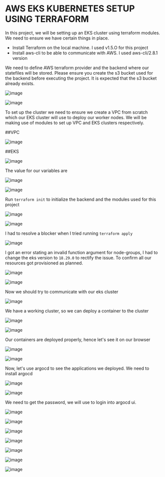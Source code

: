 # AWS EKS KUBERNETES SETUP USING TERRAFORM

In this project, we will be setting up an EKS cluster using terraform modules. We need to ensure we have certain things in place.
- Install Terraform on the local machine. I used v1.5.O for this project
- Install aws-cli to be able to communicate with AWS. I used aws-cli/2.8.1 version

We need to define AWS terraform provider and the backend where our statefiles will be stored. Please ensure you create the s3 bucket used for the backend before executing the project. It is expected that the s3 bucket already exists.

![image](https://github.com/Taiwolawal/aws-eks-terraform/assets/50557587/96a55b6e-ec7f-4560-8615-b2f048ec2c7a)

![image](https://github.com/Taiwolawal/aws-eks-terraform/assets/50557587/12f75bfd-55d0-4e64-b9d9-f5ed4b5a3a89)

To set up the cluster we need to ensure we create a VPC from scratch which our EKS cluster will use to deploy our worker nodes. We will be making use of modules to set up VPC and EKS clusters respectively.

##VPC

![image](https://github.com/Taiwolawal/aws-eks-terraform/assets/50557587/c2054487-e6b2-480b-a8b8-4ca2c9af17f3)

##EKS

![image](https://github.com/Taiwolawal/aws-eks-terraform/assets/50557587/c73991ce-1407-4af6-91c6-a61e1f099c3f)

The value for our variables are

![image](https://github.com/Taiwolawal/aws-eks-terraform/assets/50557587/88e4dc70-6055-4f8a-a2a1-0fbda1d8596f)

![image](https://github.com/Taiwolawal/aws-eks-terraform/assets/50557587/72ac0032-d6d9-4240-bcea-f5fdef395e2b)

Run `terraform init` to initialize the backend and the modules used for this project

![image](https://github.com/Taiwolawal/aws-eks-terraform/assets/50557587/e57f9147-6191-457b-9fe2-cb4e258b8e84)

![image](https://github.com/Taiwolawal/aws-eks-terraform/assets/50557587/6b8fe353-9807-4e62-9146-0b6377cc06c9)

I had to resolve a blocker when I tried running `terraform apply`

![image](https://github.com/Taiwolawal/aws-eks-terraform/assets/50557587/81baf3c7-d02e-4827-a8df-3cee21bb8ebf)

I got an error stating an invalid function argument for node-groups, I had to change the eks version to `18.29.0` to rectify the issue.
To confirm all our resources got provisioned as planned.

![image](https://github.com/Taiwolawal/aws-eks-terraform/assets/50557587/1c9250d7-3f26-47de-a256-10f719ba62c5)

![image](https://github.com/Taiwolawal/aws-eks-terraform/assets/50557587/891b1ead-58bc-4cb5-a9ce-2c2d420d68bc)

Now we should try to communicate with our eks cluster

![image](https://github.com/Taiwolawal/aws-eks-terraform/assets/50557587/046ea235-18fc-45d7-b71a-c1cd9ab9a185)

We have a working cluster, so we can deploy a container to the cluster

![image](https://github.com/Taiwolawal/aws-eks-terraform/assets/50557587/e4cbbd14-c2a6-4fe7-bd46-984950b77c1f)

![image](https://github.com/Taiwolawal/aws-eks-terraform/assets/50557587/deef9334-3e85-4028-9ebc-922c04dd255a)

Our containers are deployed properly, hence let's see it on our browser

![image](https://github.com/Taiwolawal/aws-eks-terraform/assets/50557587/e38a5464-1bb1-4091-878a-c2fa57be1d0d)

![image](https://github.com/Taiwolawal/aws-eks-terraform/assets/50557587/2b694276-2387-4491-8c01-1571e8e700bc)

Now, let's use argocd to see the applications we deployed. We need to install argocd

![image](https://github.com/Taiwolawal/aws-eks-terraform/assets/50557587/a80e0742-33db-45be-b12a-869ff5b16776)

![image](https://github.com/Taiwolawal/aws-eks-terraform/assets/50557587/92a042c7-a7ea-4a8c-a070-f392784aa417)

We need to get the password, we will use to login into argocd ui.

![image](https://github.com/Taiwolawal/aws-eks-terraform/assets/50557587/160362e4-8c0b-47e3-8c23-d6b363fa3f20)

![image](https://github.com/Taiwolawal/aws-eks-terraform/assets/50557587/64b13579-25ca-4ee6-8149-f791e9de27ff)

![image](https://github.com/Taiwolawal/aws-eks-terraform/assets/50557587/c14e5de4-20c6-4f35-a617-aaef7055ab5e)

![image](https://github.com/Taiwolawal/aws-eks-terraform/assets/50557587/174c2005-b2ba-4893-8efe-ba71899e9f5e)

![image](https://github.com/Taiwolawal/aws-eks-terraform/assets/50557587/d53c65bb-16dd-47b1-9bdb-10b6f92af960)

![image](https://github.com/Taiwolawal/aws-eks-terraform/assets/50557587/69206033-076e-4cbd-86c0-5d69826358db)

![image](https://github.com/Taiwolawal/aws-eks-terraform/assets/50557587/76e3266d-d5b3-402c-ba64-e5c5d8bbdb6a)
